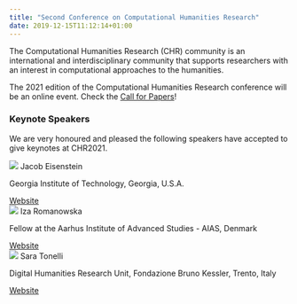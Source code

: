 ```yaml
---
title: "Second Conference on Computational Humanities Research"
date: 2019-12-15T11:12:14+01:00
---
```


The Computational Humanities Research (CHR) community is an international and
interdisciplinary community that supports researchers with an interest in computational
approaches to the humanities. 

The 2021 edition of the Computational Humanities Research conference will be an online event. Check the [Call for Papers](/cfp)! 



### Keynote Speakers

We are very honoured and pleased the following speakers have accepted to give keynotes at CHR2021.


  <div class="row">
    <div class="col s8 m4 l4">
      <div class="card medium">
        <div class="card-image">
          <img src="/images/jacob_eisenstein.jpg">
          <span class="card-title">Jacob Eisenstein</span>
        </div>
        <div class="card-content">
          <p>Georgia Institute of Technology, Georgia, U.S.A.</p>
        </div>
        <div class="card-action">
          <a href="https://jacobeisenstein.github.io/">Website</a>
        </div>
     </div>
    </div>
    <div class="col s8 m4 l4">
      <div class="card medium">
        <div class="card-image">
          <img src="/images/Iza_AIAS.jpg">
          <span class="card-title">Iza Romanowska</span>
        </div>
        <div class="card-content">
          <p>Fellow at the Aarhus
        Institute of Advanced Studies - AIAS, Denmark</p>
        </div>
        <div class="card-action">
          <a href="https://aias.au.dk/aias-fellows/iza-romanowska/">Website</a>
        </div>
      </div>
    </div>
    <div class="col s8 m4 l4">
      <div class="card medium">
        <div class="card-image">
          <img src="/images/sara_tonelli.jpg">
          <span class="card-title">Sara Tonelli</span>
        </div>
        <div class="card-content">
          <p>Digital Humanities Research Unit, Fondazione Bruno Kessler, Trento, Italy</p>
        </div>
        <div class="card-action">
          <a href="https://dh.fbk.eu/author/sara/">Website</a>
        </div> 
      </div>
    </div> 
  </div>

